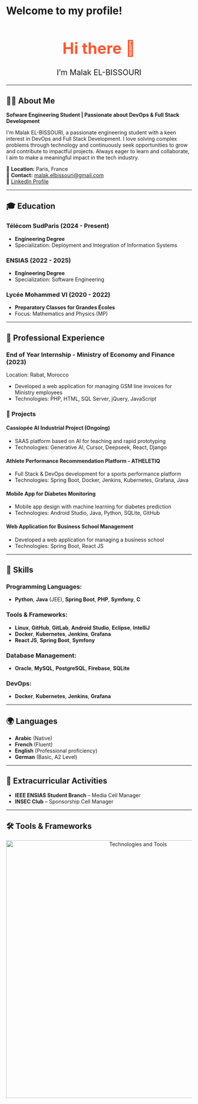 # Welcome to my profile!

<div align="center">
  <h1 style="color: #FF5733; font-size: 3em;">Hi there 👋</h1>
  <p style="font-size: 1.5em;">I’m Malak EL-BISSOURI</p>
</div>

---
  
## 👩‍💻 About Me

**Sofware Engineering Student | Passionate about DevOps & Full Stack Development**  

I'm Malak EL-BISSOURI, a passionate engineering student with a keen interest in DevOps and Full Stack Development. I love solving complex problems through technology and continuously seek opportunities to grow and contribute to impactful projects. Always eager to learn and collaborate, I aim to make a meaningful impact in the tech industry.

📍 **Location:** Paris, France  
📧 **Contact:** malak.elbissouri@gmail.com  
🔗 [LinkedIn Profile](https://www.linkedin.com/in/malak-el-bissouri-9b764a255/)

---

## 🎓 Education

### Télécom SudParis (2024 - Present)  
- **Engineering Degree**  
- Specialization: Deployment and Integration of Information Systems

### ENSIAS (2022 - 2025)  
- **Engineering Degree**  
- Specialization: Software Engineering

### Lycée Mohammed VI (2020 - 2022)  
- **Preparatory Classes for Grandes Écoles**  
- Focus: Mathematics and Physics (MP)

---

## 💼 Professional Experience

### **End of Year Internship** - Ministry of Economy and Finance (2023)  
Location: Rabat, Morocco  
- Developed a web application for managing GSM line invoices for Ministry employees  
- Technologies: PHP, HTML, SQL Server, jQuery, JavaScript

### 💼 Projects

#### **Cassiopée AI Industrial Project** (Ongoing)  
- SAAS platform based on AI for teaching and rapid prototyping  
- Technologies: Generative AI, Cursor, Deepseek, React, Django

#### **Athlete Performance Recommendation Platform - ATHELETIQ**  
- Full Stack & DevOps development for a sports performance platform  
- Technologies: Spring Boot, Docker, Jenkins, Kubernetes, Grafana, Java

#### **Mobile App for Diabetes Monitoring**  
- Mobile app design with machine learning for diabetes prediction  
- Technologies: Android Studio, Java, Python, SQLite, GitHub

#### **Web Application for Business School Management**  
- Developed a web application for managing a business school  
- Technologies: Spring Boot, React JS

---

## 🔧 Skills

### Programming Languages:
- **Python**, **Java** (JEE), **Spring Boot**, **PHP**, **Symfony**, **C**

### Tools & Frameworks:
- **Linux**, **GitHub**, **GitLab**, **Android Studio**, **Eclipse**, **IntelliJ**  
- **Docker**, **Kubernetes**, **Jenkins**, **Grafana**  
- **React JS**, **Spring Boot**, **Symfony**

### Database Management:
- **Oracle**, **MySQL**, **PostgreSQL**, **Firebase**, **SQLite**

### DevOps:
- **Docker**, **Kubernetes**, **Jenkins**, **Grafana**

---

## 🌍 Languages

- **Arabic** (Native)  
- **French** (Fluent)  
- **English** (Professional proficiency)  
- **German** (Basic, A2 Level)

---

## 🌟 Extracurricular Activities

- **IEEE ENSIAS Student Branch** – Media Cell Manager  
- **INSEC Club** – Sponsorship Cell Manager

---

## 🛠 Tools & Frameworks

<div align="center">
  <img src="https://skillicons.dev/icons?i=c,unity,eclipse,html,css,js,php,postgresql,vscode,visualstudio,latex,python,java,windows,linux,github,gitlab,androidstudio,mysql,firebase,sqlite,docker,kubernetes,jenkins,symfony" alt="Technologies and Tools" width="700">
</div>



